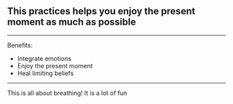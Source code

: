 ## This practices helps you enjoy the present moment as much as possible
---
Benefits:
- Integrate emotions
- Enjoy the present moment
- Heal limiting beliefs
---

This is all about breathing! It is a lot of fun